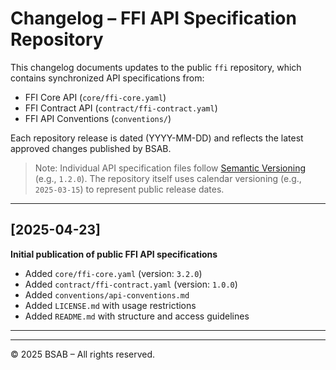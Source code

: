 # Changelog – FFI API Specification Repository

This changelog documents updates to the public `ffi` repository, which contains synchronized API specifications from:

- FFI Core API (`core/ffi-core.yaml`)
- FFI Contract API (`contract/ffi-contract.yaml`)
- FFI API Conventions (`conventions/`)

Each repository release is dated (YYYY-MM-DD) and reflects the latest approved changes published by BSAB.

> Note: Individual API specification files follow [Semantic Versioning](https://semver.org/) (e.g., `1.2.0`). The repository itself uses calendar versioning (e.g., `2025-03-15`) to represent public release dates.

---

## [2025-04-23]
**Initial publication of public FFI API specifications**

- Added `core/ffi-core.yaml` (version: `3.2.0`)
- Added `contract/ffi-contract.yaml` (version: `1.0.0`)
- Added `conventions/api-conventions.md`
- Added `LICENSE.md` with usage restrictions
- Added `README.md` with structure and access guidelines

---

---

© 2025 BSAB – All rights reserved.